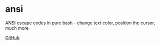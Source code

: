 # ansi

ANSI escape codes in pure bash - change text color, position the cursor, much more

[GitHub](https://github.com/fidian/ansi)
